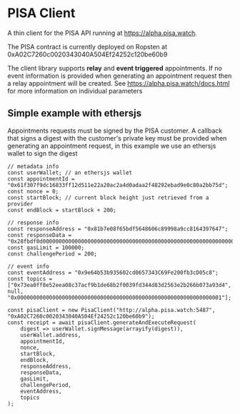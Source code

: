# PISA Client

A thin client for the PISA API running at https://alpha.pisa.watch. 

The PISA contract is currently deployed on Ropsten at 0xA02C7260c0020343040A504Ef24252c120be60b9

The client library supports **relay** and **event triggered** appointments. If no event information is provided when generating an appointment request then a relay appointment will be created. See https://alpha.pisa.watch/docs.html for more information on individual parameters

Simple example with ethersjs
--
Appointments requests must be signed by the PISA customer. A callback that signs a digest with the customer's private key must be provided when generating an appointment request, in this example we use an ethersjs wallet to sign the digest
```
// metadata info
const userWallet; // an ethersjs wallet
const appointmentId = "0x61f307f9dc16833ff12d511e22a20ac2a4d0adaa2f48292ebad9e0c80a2bb75d";
const nonce = 0;
const startBlock; // current block height just retrieved from a provider
const endBlock = startBlock + 200;

// response info
const responseAddress = "0x81b7e08f65bdf5648606c89998a9cc8164397647";
const responseData = "0x28fbdf0d000000000000000000000000000000000000000000000000000000000000004000000000000000000000000000";
const gasLimit = 100000;
const challengePeriod = 200;

// event info
const eventAddress = "0x9e64b53b935602cd0657343C69Fe200fb3cD05c8";
const topics = ["0x73ea0ff8e52eea08c37acf9b1de68b2f0039fd344d83d2563e2b266b073a93d4", null, "0x0000000000000000000000000000000000000000000000000000000000000001"];

const pisaClient = new PisaClient("http://alpha.pisa.watch:5487", "0xA02C7260c0020343040A504Ef24252c120be60b9");
const receipt = await pisaClient.generateAndExecuteRequest(
    digest => userWallet.signMessage(arrayify(digest)),
    userWallet.address,
    appointmentId,
    nonce,
    startBlock,
    endBlock,
    responseAddress,
    responseData,
    gasLimit,
    challengePeriod,
    eventAddress,
    topics
);
```
